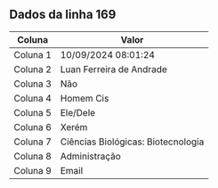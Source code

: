 ## Dados da linha 169

| Coluna | Valor |
|--------|-------|
| Coluna 1 | 10/09/2024 08:01:24 |
| Coluna 2 | Luan Ferreira de Andrade |
| Coluna 3 | Não |
| Coluna 4 | Homem Cis |
| Coluna 5 | Ele/Dele |
| Coluna 6 | Xerém |
| Coluna 7 | Ciências Biológicas: Biotecnologia |
| Coluna 8 | Administração |
| Coluna 9 | Email |
